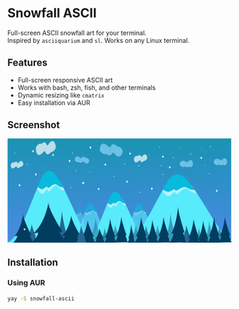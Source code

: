 # Snowfall ASCII

Full-screen ASCII snowfall art for your terminal.  
Inspired by `asciiquarium` and `sl`. Works on any Linux terminal.

## Features

- Full-screen responsive ASCII art
- Works with bash, zsh, fish, and other terminals
- Dynamic resizing like `cmatrix`
- Easy installation via AUR

## Screenshot

![Snowfall ASCII](snowfall.png)

## Installation

### Using AUR

```bash
yay -S snowfall-ascii
